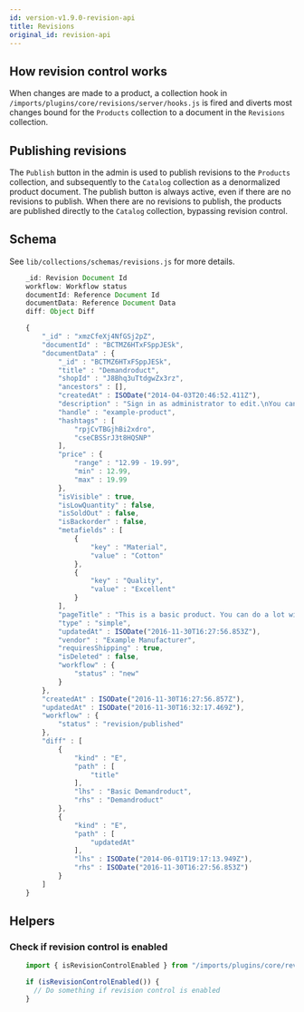 ```yaml
---
id: version-v1.9.0-revision-api
title: Revisions
original_id: revision-api
---
```

    
## How revision control works

When changes are made to a product, a collection hook in `/imports/plugins/core/revisions/server/hooks.js` is fired and diverts most changes bound for the `Products` collection to a document in the `Revisions` collection.

## Publishing revisions

The `Publish` button in the admin is used to publish revisions to the `Products` collection, and subsequently to the `Catalog` collection as a denormalized product document. The publish button is always active, even if there are no revisions to publish. When there are no revisions to publish, the products are published directly to the `Catalog` collection, bypassing revision control.

## Schema

See `lib/collections/schemas/revisions.js` for more details.

```js
    _id: Revision Document Id
    workflow: Workflow status
    documentId: Reference Document Id
    documentData: Reference Document Data
    diff: Object Diff

    {
        "_id" : "xmzCfeXj4NfGSj2pZ",
        "documentId" : "BCTMZ6HTxFSppJESk",
        "documentData" : {
            "_id" : "BCTMZ6HTxFSppJESk",
            "title" : "Demandroduct",
            "shopId" : "J8Bhq3uTtdgwZx3rz",
            "ancestors" : [],
            "createdAt" : ISODate("2014-04-03T20:46:52.411Z"),
            "description" : "Sign in as administrator to edit.\nYou can clone this product from the product grid.\nYou can upload images click or drag in image box on the left here.\nTag this product below, and then add tag in navigation.\nClick the bookmark in the tag to set product url.\nOption variants, price, quantity, and child variants are created by clicking on the variant below, clone the variant to add more options.\nDetails can be added below the image for more specific product information.\n Login next to the cart, and then click the dashboard icon for more tools.",
            "handle" : "example-product",
            "hashtags" : [
                "rpjCvTBGjhBi2xdro",
                "cseCBSSrJ3t8HQSNP"
            ],
            "price" : {
                "range" : "12.99 - 19.99",
                "min" : 12.99,
                "max" : 19.99
            },
            "isVisible" : true,
            "isLowQuantity" : false,
            "isSoldOut" : false,
            "isBackorder" : false,
            "metafields" : [
                {
                    "key" : "Material",
                    "value" : "Cotton"
                },
                {
                    "key" : "Quality",
                    "value" : "Excellent"
                }
            ],
            "pageTitle" : "This is a basic product. You can do a lot with it.",
            "type" : "simple",
            "updatedAt" : ISODate("2016-11-30T16:27:56.853Z"),
            "vendor" : "Example Manufacturer",
            "requiresShipping" : true,
            "isDeleted" : false,
            "workflow" : {
                "status" : "new"
            }
        },
        "createdAt" : ISODate("2016-11-30T16:27:56.857Z"),
        "updatedAt" : ISODate("2016-11-30T16:32:17.469Z"),
        "workflow" : {
            "status" : "revision/published"
        },
        "diff" : [
            {
                "kind" : "E",
                "path" : [
                    "title"
                ],
                "lhs" : "Basic Demandroduct",
                "rhs" : "Demandroduct"
            },
            {
                "kind" : "E",
                "path" : [
                    "updatedAt"
                ],
                "lhs" : ISODate("2014-06-01T19:17:13.949Z"),
                "rhs" : ISODate("2016-11-30T16:27:56.853Z")
            }
        ]
    }
```

## Helpers

### Check if revision control is enabled

```js
    import { isRevisionControlEnabled } from "/imports/plugins/core/revisions/lib/api";

    if (isRevisionControlEnabled()) {
      // Do something if revision control is enabled
    }
```
